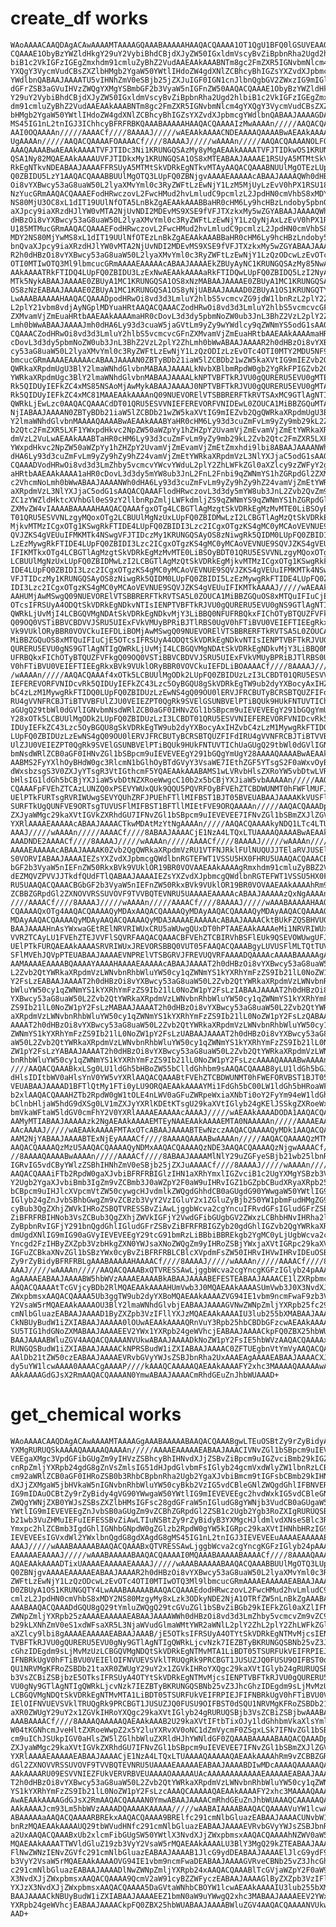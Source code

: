 # create_df works

    WAoAAAACAAQDAgACAwAAAAMTAAAAGQAAABAAAAAHAAQACQAAAA1OT1QgU1BFQ0lGSUVEAAQA
    CQAAAE1ObyBzYWZldHkgY29uY2VybiBhdCBjdXJyZW50IGxldmVscyBvZiBpbnRha2Ugd2hl
    biB1c2VkIGFzIGEgZmxhdm91cmluZyBhZ2VudAAEAAkAAABNTm8gc2FmZXR5IGNvbmNlcm4g
    YXQgY3VycmVudCBsZXZlbHMgb2YgaW50YWtlIHdoZW4gdXNlZCBhcyBhIGZsYXZvdXJpbmcg
    YWdlbnQABAAJAAAATU5vIHNhZmV0eSBjb25jZXJuIGF0IGN1cnJlbnQgbGV2ZWxzIG9mIGlu
    dGFrZSB3aGVuIHVzZWQgYXMgYSBmbGF2b3VyaW5nIGFnZW50AAQACQAAAE1ObyBzYWZldHkg
    Y29uY2VybiBhdCBjdXJyZW50IGxldmVscyBvZiBpbnRha2Ugd2hlbiB1c2VkIGFzIGEgZmxh
    dm91cmluZyBhZ2VudAAEAAkAAABNTm8gc2FmZXR5IGNvbmNlcm4gYXQgY3VycmVudCBsZXZl
    bHMgb2YgaW50YWtlIHdoZW4gdXNlZCBhcyBhIGZsYXZvdXJpbmcgYWdlbnQABAAJAAAAGDAt
    MS45IG1nL2tnIGJ3IChhcyBFRFRBKQAAABAAAAAHAAQACQAAAAIzMwAAAAn/////AAQACQAA
    AAI0OQAAAAn/////AAAACf////8AAAAJ/////wAEAAkAAAACNDEAAAAQAAAABwAEAAkAAAAB
    UgAAAAn/////AAQACQAAAAFOAAAACf////8AAAAJ/////wAAAAn/////AAQACQAAAANOLFQA
    AAAQAAAABwAEAAkAAAATVFJTIDc3Ni1KRUNGQSAzMy8yMgAEAAkAAAATVFJTIDkwOS1KRUNG
    QSA1Ny82MQAEAAkAAAAUVFJTIDkxMy1KRUNGQSA1OS8xMTEABAAJAAAAE1RSUyA5MTMtSkVD
    RkEgNTkvNDEABAAJAAAAFFRSUyA5MTMtSkVDRkEgNTkvMTAyAAQACQAAABNUUlMgOTEzLUpF
    Q0ZBIDU5LzY1AAQACQAAABBUUlMgOTQ3LUpFQ0ZBNjgvAAAAEAAAAAcABAAJAAAAQWh0dHBz
    Oi8vYXBwcy53aG8uaW50L2lyaXMvYml0c3RyZWFtLzEwNjY1LzM5MjUyLzEvV0hPX1RSU183
    NzYucGRmAAQACQAAAEFodHRwczovL2FwcHMud2hvLmludC9pcmlzL2JpdHN0cmVhbS8xMDY2
    NS80MjU3OC8xL1dIT19UUlNfOTA5LnBkZgAEAAkAAABBaHR0cHM6Ly9hcHBzLndoby5pbnQv
    aXJpcy9iaXRzdHJlYW0vMTA2NjUvNDI2MDEvMS9XSE9fVFJTXzkxMy5wZGYABAAJAAAAQWh0
    dHBzOi8vYXBwcy53aG8uaW50L2lyaXMvYml0c3RyZWFtLzEwNjY1LzQyNjAxLzEvV0hPX1RS
    U185MTMucGRmAAQACQAAAEFodHRwczovL2FwcHMud2hvLmludC9pcmlzL2JpdHN0cmVhbS8x
    MDY2NS80MjYwMS8xL1dIT19UUlNfOTEzLnBkZgAEAAkAAABBaHR0cHM6Ly9hcHBzLndoby5p
    bnQvaXJpcy9iaXRzdHJlYW0vMTA2NjUvNDI2MDEvMS9XSE9fVFJTXzkxMy5wZGYABAAJAAAA
    R2h0dHBzOi8vYXBwcy53aG8uaW50L2lyaXMvYml0c3RyZWFtLzEwNjY1LzQzODcwLzEvOTc4
    OTI0MTIwOTQ3Ml9lbmcucGRmAAAAEAAAAAcABAAJAAAAEkZBUyAyNC1KRUNGQSAzMy85NwAE
    AAkAAAATRkFTIDQ4LUpFQ0ZBIDU3LzExNwAEAAkAAAAaRkFTIDQwLUpFQ0ZBIDQ5LzI2NyAo
    MTk5NykABAAJAAAAE0ZBUyA1MC1KRUNGQSA1OS8xNzMABAAJAAAAE0ZBUyA1MC1KRUNGQSA1
    OS8zNzEABAAJAAAAE0ZBUyA1MC1KRUNGQSA1OS8yNjUABAAJAAAAD0ZBUyA1OS1KRUNGQTY4
    LwAAABAAAAAHAAQACQAAADpodHRwOi8vd3d3LmluY2hlbS5vcmcvZG9jdW1lbnRzL2plY2Zh
    L2plY21vbm8vdjAyNGplMDYuaHRtAAQACQAAACZodHRwOi8vd3d3LmluY2hlbS5vcmcvcGFn
    ZXMvamVjZmEuaHRtbAAEAAkAAAAmaHR0cDovL3d3dy5pbmNoZW0ub3JnL3BhZ2VzL2plY2Zh
    Lmh0bWwABAAJAAAAJmh0dHA6Ly93d3cuaW5jaGVtLm9yZy9wYWdlcy9qZWNmYS5odG1sAAQA
    CQAAACZodHRwOi8vd3d3LmluY2hlbS5vcmcvcGFnZXMvamVjZmEuaHRtbAAEAAkAAAAmaHR0
    cDovL3d3dy5pbmNoZW0ub3JnL3BhZ2VzL2plY2ZhLmh0bWwABAAJAAAAR2h0dHBzOi8vYXBw
    cy53aG8uaW50L2lyaXMvYml0c3RyZWFtLzEwNjY1LzQzODIzLzEvOTc4OTI0MTY2MDU5NF9l
    bmcucGRmAAAAEAAAAAcABAAJAAAAN0ZBTyBDb21iaW5lZCBDb21wZW5kaXVtIG9mIEZvb2Qg
    QWRkaXRpdmUgU3BlY2lmaWNhdGlvbnMABAAJAAAALkNvbXBlbmRpdW0gb2YgRkFPIGZvb2Qg
    YWRkaXRpdmUgc3BlY2lmaWNhdGlvbnMABAAJAAAALkNPTVBFTkRJVU0gQURERU5EVU0gMTEv
    Rk5QIDUyIEFkZC4xMS85NSAoMjAwMykABAAJAAAAJ0NPTVBFTkRJVU0gQURERU5EVU0gMTAv
    Rk5QIDUyIEFkZC4xMC81MAAEAAkAAAAnQ09NUEVORElVTSBBRERFTkRVTSAxMC9GTlAgNTIg
    QWRkLjEwLzc0AAQACQAAACdDT01QRU5ESVVNIEFEREVORFVNIDEwL0ZOUCA1MiBBZGQuMTAv
    NjIABAAJAAAAN0ZBTyBDb21iaW5lZCBDb21wZW5kaXVtIG9mIEZvb2QgQWRkaXRpdmUgU3Bl
    Y2lmaWNhdGlvbnMAAAAQAAAABwAEAAkAAABYaHR0cHM6Ly93d3cuZmFvLm9yZy9mb29kL2Zv
    b2Qtc2FmZXR5LXF1YWxpdHkvc2NpZW50aWZpYy1hZHZpY2UvamVjZmEvamVjZmEtYWRkaXRp
    dmVzL2VuLwAEAAkAAABTaHR0cHM6Ly93d3cuZmFvLm9yZy9mb29kL2Zvb2Qtc2FmZXR5LXF1
    YWxpdHkvc2NpZW50aWZpYy1hZHZpY2UvamVjZmEvamVjZmEtZmxhdi9lbi8ABAAJAAAANWh0
    dHA6Ly93d3cuZmFvLm9yZy9hZy9hZ24vamVjZmEtYWRkaXRpdmVzL3NlYXJjaC5odG1sAAQA
    CQAAADVodHRwOi8vd3d3LmZhby5vcmcvYWcvYWduL2plY2ZhLWFkZGl0aXZlcy9zZWFyY2gu
    aHRtbAAEAAkAAAA1aHR0cDovL3d3dy5mYW8ub3JnL2FnL2Fnbi9qZWNmYS1hZGRpdGl2ZXMv
    c2VhcmNoLmh0bWwABAAJAAAANWh0dHA6Ly93d3cuZmFvLm9yZy9hZy9hZ24vamVjZmEtYWRk
    aXRpdmVzL3NlYXJjaC5odG1sAAQACQAAAFlodHRwczovL3d3dy5mYW8ub3JnL2Zvb2QvZm9v
    ZC1zYWZldHktcXVhbGl0eS9zY2llbnRpZmljLWFkdmljZS9qZWNmYS9qZWNmYS1hZGRpdGl2
    ZXMvZW4vIAAAABAAAAAHAAQACQAAAfgxOTg4LCBGTlAgMzgtSkVDRkEgMzMvMTE0LiBSOyBD
    T01QRU5ESVVNLzgyMQoxOTg2LCBUUlMgNzUxLUpFQ0ZBIDMwLzI2LCBGTlAgMzQtSkVDRkEg
    MjkvMTMzICgxOTg1KSwgRkFTIDE4LUpFQ0ZBIDI3Lzc2ICgxOTgzKS4gMC0yMCAoVEVNUE9S
    QVJZKS4gVEUuIFMKMTk4NSwgVFJTIDczMy1KRUNGQSAyOS8zNiwgRk5QIDM0LUpFQ0ZBIDI5
    LzEzMywgRkFTIDE4LUpFQ0ZBIDI3Lzc2ICgxOTgzKS4gMC0yMCAoVEVNUE9SQVJZKS4gVEUu
    IFIKMTkxOTg4LCBGTlAgMzgtSkVDRkEgMzMvMTE0LiBSOyBDT01QRU5ESVVNLzgyMQoxOTg2
    LCBUUlMgNzUxLUpFQ0ZBIDMwLzI2LCBGTlAgMzQtSkVDRkEgMjkvMTMzICgxOTg1KSwgRkFT
    IDE4LUpFQ0ZBIDI3Lzc2ICgxOTgzKS4gMC0yMCAoVEVNUE9SQVJZKS4gVEUuIFMKMTk4NSwg
    VFJTIDczMy1KRUNGQSAyOS8zNiwgRk5QIDM0LUpFQ0ZBIDI5LzEzMywgRkFTIDE4LUpFQ0ZB
    IDI3Lzc2ICgxOTgzKS4gMC0yMCAoVEVNUE9SQVJZKS4gVEUuIFIKMTkAAAAJ/////wAEAAkA
    AAHUMjAwMSwgQ09NUEVORElVTSBBRERFTkRVTSA5L0ZOUCA1MiBBZGQuOS8xMTQuIFIuCjE5
    OTcsIFRSUyA4ODQtSkVDRkEgNDkvNTIsIENPTVBFTkRJVU0gQURERU5EVU0gNS9GTlAgNTIg
    QWRkLjUvMjI4LCBGQVMgNDAtSkVDRkEgNDkvMjY3LiBBQ0NFUFRBQkxFIChOTyBTQUZFVFkg
    Q09OQ0VSTiBBVCBDVVJSRU5UIExFVkVMUyBPRiBJTlRBS0UgV0hFTiBVU0VEIEFTIEEgRkxB
    Vk9VUklORyBBR0VOVCkuIEFDLiBOMjAwMSwgQ09NUEVORElVTSBBRERFTkRVTSA5L0ZOUCA1
    MiBBZGQuOS8xMTQuIFIuCjE5OTcsIFRSUyA4ODQtSkVDRkEgNDkvNTIsIENPTVBFTkRJVU0g
    QURERU5EVU0gNS9GTlAgNTIgQWRkLjUvMjI4LCBGQVMgNDAtSkVDRkEgNDkvMjY3LiBBQ0NF
    UFRBQkxFIChOTyBTQUZFVFkgQ09OQ0VSTiBBVCBDVVJSRU5UIExFVkVMUyBPRiBJTlRBS0Ug
    V0hFTiBVU0VEIEFTIEEgRkxBVk9VUklORyBBR0VOVCkuIEFDLiBOAAAACf////8AAAAJ////
    /wAAAAn/////AAQACQAAAf4xOTk5LCBUUlMgODk2LUpFQ0ZBIDUzLzI3LCBDT01QRU5ESVVN
    IEFEREVORFVNIDcvRk5QIDUyIEFkZC43Lzc5OyBGQU8gSkVDRkEgTW9ub2dyYXBocyAxIHZv
    bC4zLzM1MywgRkFTIDQ0LUpFQ0ZBIDUzLzEwNS4gQ09OU0lERVJFRCBUTyBCRSBTQUZFIFdI
    RU4gVVNFRCBJTiBTVVBFUlZJU0VEIEZPT0QgRk9SVElGSUNBVElPTiBQUk9HUkFNTUVTIChU
    aGUgQ29tbWl0dGVlIGNvbmNsdWRlZCB0aGF0IHNvZGl1bSBpcm9uIEVEVEEgY291bGQgYmUg
    Y28xOTk5LCBUUlMgODk2LUpFQ0ZBIDUzLzI3LCBDT01QRU5ESVVNIEFEREVORFVNIDcvRk5Q
    IDUyIEFkZC43Lzc5OyBGQU8gSkVDRkEgTW9ub2dyYXBocyAxIHZvbC4zLzM1MywgRkFTIDQ0
    LUpFQ0ZBIDUzLzEwNS4gQ09OU0lERVJFRCBUTyBCRSBTQUZFIFdIRU4gVVNFRCBJTiBTVVBF
    UlZJU0VEIEZPT0QgRk9SVElGSUNBVElPTiBQUk9HUkFNTUVTIChUaGUgQ29tbWl0dGVlIGNv
    bmNsdWRlZCB0aGF0IHNvZGl1bSBpcm9uIEVEVEEgY291bGQgYmUgY28AAAAQAAAABwAEAAkA
    AABMS2FyYXlhOyBHdW0gc3RlcmN1bGlhOyBTdGVyY3VsaWE7IEthZGF5YTsgS2F0aWxvOyBL
    dWxsbzsgS3V0ZXJyYTsgR3VtIGthcmF5YQAEAAkAAABAMS1wLVRvbHlsZXRoYW5vbDtwLVRv
    bHlsIG1ldGh5bCBjYXJiaW5vbDtNZXRoeWwgcC10b2x5bCBjYXJiaW5vbAAAAAn/////AAQA
    CQAAAFpFVEhZTCAzLUNZQ0xPSEVYWUxQUk9QQU5PQVRFOyBFVEhZTCBDWUNMT0hFWFlMUFJP
    UElPTkFURTsgRVRIWUwgSEVYQUhZRFJPUEhFTllMIFBST1BJT05BVEUABAAJAAAAKkVUSFlM
    SURFTkUgQUNFVE9ORTsgTUVUSFlMIFBST1BFTllMIEtFVE9ORQAAAAn/////AAQACQAAADpG
    ZXJyaWMgc29kaXVtIGVkZXRhdGU7IFNvZGl1bSBpcm9uIEVEVEE7IFNvZGl1bSBmZXJlZGV0
    YXRlAAAAEAAAAAcABAAJAAAACTkwMDAtMzYtNgAAAAn/////AAQACQAAAAkyNDQ1LTc4LTUA
    AAAJ/////wAAAAn/////AAAACf////8ABAAJAAAACjE1NzA4LTQxLTUAAAAQAAAABwAEAAkA
    AAADNDE2AAAACf////8AAAAJ/////wAAAAn/////AAAACf////8AAAAJ/////wAAAAn/////
    AAAAEAAAAAcABAAJAAAAK0Zvb2QgQWRkaXRpdmVzRU1VTFNJRklFUlNUQUJJTElaRVJUSElD
    S0VORVIABAAJAAAAIEZsYXZvdXJpbmcgQWdlbnRGTEFWT1VSSU5HX0FHRU5UAAQACQAAACBG
    bGF2b3VyaW5nIEFnZW50RkxBVk9VUklOR19BR0VOVAAEAAkAAAAgRmxhdm91cmluZyBBZ2Vu
    dEZMQVZPVVJJTkdfQUdFTlQABAAJAAAAIEZsYXZvdXJpbmcgQWdlbnRGTEFWT1VSSU5HX0FH
    RU5UAAQACQAAACBGbGF2b3VyaW5nIEFnZW50RkxBVk9VUklOR19BR0VOVAAEAAkAAAAhRm9v
    ZCBBZGRpdGl2ZXNOVVRSSUVOVF9TVVBQTEVNRU5UAAAAEAAAAAcABAAJAAAAAzQxNgAAAAn/
    ////AAAACf////8AAAAJ/////wAAAAn/////AAAACf////8AAAAJ/////wAAABAAAAAHAAQA
    CQAAAAQxOTg4AAQACQAAAAQyMDAxAAQACQAAAAQyMDAyAAQACQAAAAQyMDAyAAQACQAAAAQy
    MDAyAAQACQAAAAQyMDAyAAQACQAAAAQyMDA3AAAAEAAAAAcABAAJAAAACktBUkFZQSBHVU0A
    BAAJAAAAHnAsYWxwaGEtRElNRVRIWUxCRU5aWUwgQUxDT0hPTAAEAAkAAAAeMi1NRVRIWUxC
    VVRZTCAyLU1FVEhZTEJVVFlSQVRFAAQACQAAACBFVEhZTCBIRVhBSFlEUk9QSEVOWUwgUFJP
    UElPTkFURQAEAAkAAAASRVRIWUxJREVORSBBQ0VUT05FAAQACQAAABgyLUVUSFlMLTQtTUVU
    SFlMVEhJQVpPTEUABAAJAAAAEVNPRElVTSBGRVJFREVUQVRFAAAADQAAAAcAAAABAAAAAgAA
    AAMAAAAEAAAABQAAAAYAAAAHAAAAEAAAAAcABAAJAAAAT2h0dHBzOi8vYXBwcy53aG8uaW50
    L2Zvb2QtYWRkaXRpdmVzLWNvbnRhbWluYW50cy1qZWNmYS1kYXRhYmFzZS9Ib21lL0NoZW1p
    Y2FsLzEABAAJAAAAT2h0dHBzOi8vYXBwcy53aG8uaW50L2Zvb2QtYWRkaXRpdmVzLWNvbnRh
    bWluYW50cy1qZWNmYS1kYXRhYmFzZS9Ib21lL0NoZW1pY2FsLzIABAAJAAAAT2h0dHBzOi8v
    YXBwcy53aG8uaW50L2Zvb2QtYWRkaXRpdmVzLWNvbnRhbWluYW50cy1qZWNmYS1kYXRhYmFz
    ZS9Ib21lL0NoZW1pY2FsLzMABAAJAAAAT2h0dHBzOi8vYXBwcy53aG8uaW50L2Zvb2QtYWRk
    aXRpdmVzLWNvbnRhbWluYW50cy1qZWNmYS1kYXRhYmFzZS9Ib21lL0NoZW1pY2FsLzQABAAJ
    AAAAT2h0dHBzOi8vYXBwcy53aG8uaW50L2Zvb2QtYWRkaXRpdmVzLWNvbnRhbWluYW50cy1q
    ZWNmYS1kYXRhYmFzZS9Ib21lL0NoZW1pY2FsLzUABAAJAAAAT2h0dHBzOi8vYXBwcy53aG8u
    aW50L2Zvb2QtYWRkaXRpdmVzLWNvbnRhbWluYW50cy1qZWNmYS1kYXRhYmFzZS9Ib21lL0No
    ZW1pY2FsLzYABAAJAAAAT2h0dHBzOi8vYXBwcy53aG8uaW50L2Zvb2QtYWRkaXRpdmVzLWNv
    bnRhbWluYW50cy1qZWNmYS1kYXRhYmFzZS9Ib21lL0NoZW1pY2FsLzcAAAAQAAAABwAAAAn/
    ////AAQACQAAABkxLSg0LU1ldGh5bHBoZW55bClldGhhbm9sAAQACQAAAB8yLU1ldGh5bGJ1
    dHlsIDItbWV0aHlsYnV0YW5vYXRlAAQACQAAABtFVEhZTCBDWUNMT0hFWEFORVBST1BJT05B
    VEUABAAJAAAAD1BFTlQtMy1FTi0yLU9ORQAEAAkAAAAYMi1FdGh5bC00LW1ldGh5bHRoaWF6
    b2xlAAQACQAAAHZTb2RpdW0gW1tOLE4nLWV0aGFuZWRpeWxiaXNbTi0oY2FyYm94eW1ldGh5
    bClnbHljaW5hdG9dXSg0LV1mZXJyYXRlKDEtKTsgU29kaXVtIGlyb24gKElJSSkgZXRoeWxl
    bmVkaWFtaW5ldGV0cmFhY2V0YXRlAAAAEAAAAAcAAAAJ/////wAEAAkAAAADODA1AAQACQAA
    AAMyMTIABAAJAAAAAzk2NgAEAAkAAAAEMTEyNAAEAAkAAAAEMTA0NAAAAAn/////AAAAEAAA
    AAcAAAAJ/////wAEAAkAAAAFMTAxOTcABAAJAAAABTEwNzczAAQACQAAAAQyMDk1AAQACQAA
    AAM2NjYABAAJAAAABTExNjEyAAAACf////8AAAAQAAAABwAAAAn/////AAQACQAAAAQzMTM5
    AAQACQAAAAQzMzU5AAQACQAAAAQyNDMxAAQACQAAAAQzNDE3AAQACQAAAAQzNjgwAAAACf//
    //8AAAAQAAAABwAAAAn/////AAAACf////8ABAAJAAAAMlNlY29uZGFyeSBjb21wb25lbnRz
    IGRvIG5vdCByYWlzZSBhIHNhZmV0eSBjb25jZXJuAAAACf////8AAAAJ/////wAAAAn/////
    AAQACQAAAiFTb2RpdW0gaXJvbiBFRFRBIGlzIHN1aXRhYmxlIGZvciB1c2UgYXMgYSBzb3Vy
    Y2Ugb2YgaXJvbiBmb3IgZm9vZCBmb3J0aWZpY2F0aW9uIHRvIGZ1bGZpbCBudXRyaXRpb25h
    bCBpcm9uIHJlcXVpcmVtZW50cywgcHJvdmlkZWQgdGhhdCB0aGUgdG90YWwgaW50YWtlIG9m
    IGlyb24gZnJvbSBhbGwgZm9vZCBzb3VyY2VzIGluY2x1ZGluZyBjb250YW1pbmFudHMgZG9l
    cyBub3QgZXhjZWVkIHRoZSBQTVRESSBvZiAwLjggbWcva2cgYncuIFRvdGFsIGludGFrZSBv
    ZiBFRFRBIHNob3VsZCBub3QgZXhjZWVkIGFjY2VwdGFibGUgbGV2ZWxzLCBhbHNvIHRha2lu
    ZyBpbnRvIGFjY291bnQgdGhlIGludGFrZSBvZiBFRFRBIGZyb20gdGhlIGZvb2QgYWRkaXRp
    dmUgdXNlIG9mIG90aGVyIEVEVEEgY29tcG91bmRzLiBBbiBBREkgb2YgMC0yLjUgbWcva2cg
    Yncgd2FzIHByZXZpb3VzbHkgZXN0YWJsaXNoZWQgZm9yIHRoZSBjYWxjaXVtIGRpc29kaXVt
    IGFuZCBkaXNvZGl1bSBzYWx0cyBvZiBFRFRBLCBlcXVpdmFsZW50IHRvIHVwIHRvIDEuOSBt
    Zy9rZyBidyBFRFRBLgAAABAAAAAHAAAACf////8AAAAJ/////wAAAAn/////AAAACf////8A
    AAAJ/////wAAAAn/////AAQACQAAABxQTVRESSAwLjggbWcva2cgYncgKGFzIGlyb24pAAAE
    AgAAAAEABAAJAAAABW5hbWVzAAAAEAAAABkABAAJAAAABEFESTEABAAJAAAACE1lZXRpbmcx
    AAQACQAAAAtTcGVjcyBDb2RlMQAEAAkAAAAHUmVwb3J0MQAEAAkAAAASUmVwb3J0X3NvdXJj
    ZWxpbmsxAAQACQAAAA5Ub3ggTW9ub2dyYXBoMQAEAAkAAAAZVG94IE1vbm9ncmFwaF9zb3Vy
    Y2VsaW5rMQAEAAkAAAAOU3BlY2lmaWNhdGlvbjEABAAJAAAAGVNwZWNpZmljYXRpb25fc291
    cmNlbGluazEABAAJAAAAD1ByZXZpb3VzIFllYXJzMQAEAAkAAAAIU3lub255bXMABAAJAAAA
    CkNBUyBudW1iZXIABAAJAAAAA0lOUwAEAAkAAAAQRnVuY3Rpb25hbCBDbGFzcwAEAAkAAAAL
    SU5TIG1hdGNoZXMABAAJAAAAEEV2YWx1YXRpb24geWVhcjEABAAJAAAACkpFQ0ZBX25hbWUA
    BAAJAAAABWluZGV4AAQACQAAAANVUkwABAAJAAAADkNoZW1pY2FsIE5hbWVzAAQACQAAAAxK
    RUNGQSBudW1iZXIABAAJAAAACkNPRSBudW1iZXIABAAJAAAAC0ZFTUEgbnVtYmVyAAQACQAA
    AAlDb21tZW50czEABAAJAAAAEVRvbGVyYWJsZSBJbnRha2UxAAAEAgAAAAEABAAJAAAACXJv
    dy5uYW1lcwAAAA0AAAACgAAAAP////kAAAQCAAAAAQAEAAkAAAAFY2xhc3MAAAAQAAAAAwAE
    AAkAAAAGdGJsX2RmAAQACQAAAAN0YmwABAAJAAAACmRhdGEuZnJhbWUAAAD+

# get_chemical works

    WAoAAAACAAQDAgACAwAAAAMTAAAAGgAAABAAAAABAAQACQAAABgwLTEuOSBtZy9rZyBidyAo
    YXMgRURUQSkAAAAQAAAAAQAAAAn/////AAAAEAAAAAEABAAJAAACIVNvZGl1bSBpcm9uIEVE
    VEEgaXMgc3VpdGFibGUgZm9yIHVzZSBhcyBhIHNvdXJjZSBvZiBpcm9uIGZvciBmb29kIGZv
    cnRpZmljYXRpb24gdG8gZnVsZmlsIG51dHJpdGlvbmFsIGlyb24gcmVxdWlyZW1lbnRzLCBw
    cm92aWRlZCB0aGF0IHRoZSB0b3RhbCBpbnRha2Ugb2YgaXJvbiBmcm9tIGFsbCBmb29kIHNv
    dXJjZXMgaW5jbHVkaW5nIGNvbnRhbWluYW50cyBkb2VzIG5vdCBleGNlZWQgdGhlIFBNVERJ
    IG9mIDAuOCBtZy9rZyBidy4gVG90YWwgaW50YWtlIG9mIEVEVEEgc2hvdWxkIG5vdCBleGNl
    ZWQgYWNjZXB0YWJsZSBsZXZlbHMsIGFsc28gdGFraW5nIGludG8gYWNjb3VudCB0aGUgaW50
    YWtlIG9mIEVEVEEgZnJvbSB0aGUgZm9vZCBhZGRpdGl2ZSB1c2Ugb2Ygb3RoZXIgRURUQSBj
    b21wb3VuZHMuIEFuIEFESSBvZiAwLTIuNSBtZy9rZyBidyB3YXMgcHJldmlvdXNseSBlc3Rh
    Ymxpc2hlZCBmb3IgdGhlIGNhbGNpdW0gZGlzb2RpdW0gYW5kIGRpc29kaXVtIHNhbHRzIG9m
    IEVEVEEsIGVxdWl2YWxlbnQgdG8gdXAgdG8gMS45IG1nL2tnIGJ3IEVEVEEuAAAAEAAAAAEA
    AAAJ/////wAAABAAAAABAAQACQAAABxQTVRESSAwLjggbWcva2cgYncgKGFzIGlyb24pAAAA
    EAAAAAEAAAAJ/////wAAABAAAAABAAQACQAAAAI0MQAAABAAAAABAAAACf////8AAAAQAAAA
    AQAEAAkAAAADTixUAAAAEAAAAAEAAAAJ/////wAAABAAAAABAAQACQAAABBUUlMgOTQ3LUpF
    Q0ZBNjgvAAAAEAAAAAEABAAJAAAAR2h0dHBzOi8vYXBwcy53aG8uaW50L2lyaXMvYml0c3Ry
    ZWFtLzEwNjY1LzQzODcwLzEvOTc4OTI0MTIwOTQ3Ml9lbmcucGRmAAAAEAAAAAEABAAJAAAA
    D0ZBUyA1OS1KRUNGQTY4LwAAABAAAAABAAQACQAAAEdodHRwczovL2FwcHMud2hvLmludC9p
    cmlzL2JpdHN0cmVhbS8xMDY2NS80MzgyMy8xLzk3ODkyNDE2NjA1OTRfZW5nLnBkZgAAABAA
    AAABAAQACQAAADdGQU8gQ29tYmluZWQgQ29tcGVuZGl1bSBvZiBGb29kIEFkZGl0aXZlIFNw
    ZWNpZmljYXRpb25zAAAAEAAAAAEABAAJAAAAWWh0dHBzOi8vd3d3LmZhby5vcmcvZm9vZC9m
    b29kLXNhZmV0eS1xdWFsaXR5L3NjaWVudGlmaWMtYWR2aWNlL2plY2ZhL2plY2ZhLWFkZGl0
    aXZlcy9lbi8gAAAAEAAAAAEABAAJAAAB/jE5OTksIFRSUyA4OTYtSkVDRkEgNTMvMjcsIENP
    TVBFTkRJVU0gQURERU5EVU0gNy9GTlAgNTIgQWRkLjcvNzk7IEZBTyBKRUNGQSBNb25vZ3Jh
    cGhzIDEgdm9sLjMvMzUzLCBGQVMgNDQtSkVDRkEgNTMvMTA1LiBDT05TSURFUkVEIFRPIEJF
    IFNBRkUgV0hFTiBVU0VEIElOIFNVUEVSVklTRUQgRk9PRCBGT1JUSUZJQ0FUSU9OIFBST0dS
    QU1NRVMgKFRoZSBDb21taXR0ZWUgY29uY2x1ZGVkIHRoYXQgc29kaXVtIGlyb24gRURUQSBj
    b3VsZCBiZSBjbzE5OTksIFRSUyA4OTYtSkVDRkEgNTMvMjcsIENPTVBFTkRJVU0gQURERU5E
    VU0gNy9GTlAgNTIgQWRkLjcvNzk7IEZBTyBKRUNGQSBNb25vZ3JhcGhzIDEgdm9sLjMvMzUz
    LCBGQVMgNDQtSkVDRkEgNTMvMTA1LiBDT05TSURFUkVEIFRPIEJFIFNBRkUgV0hFTiBVU0VE
    IElOIFNVUEVSVklTRUQgRk9PRCBGT1JUSUZJQ0FUSU9OIFBST0dSQU1NRVMgKFRoZSBDb21t
    aXR0ZWUgY29uY2x1ZGVkIHRoYXQgc29kaXVtIGlyb24gRURUQSBjb3VsZCBiZSBjbwAAABAA
    AAABAAAACf////8AAAAQAAAAAQAEAAkAAAB2U29kaXVtIFtbTixOJy1ldGhhbmVkaXlsYmlz
    W04tKGNhcmJveHltZXRoeWwpZ2x5Y2luYXRvXV0oNC1dZmVycmF0ZSgxLSk7IFNvZGl1bSBp
    cm9uIChJSUkpIGV0aHlsZW5lZGlhbWluZXRldHJhYWNldGF0ZQAAABAAAAABAAQACQAAADpG
    ZXJyaWMgc29kaXVtIGVkZXRhdGU7IFNvZGl1bSBpcm9uIEVEVEE7IFNvZGl1bSBmZXJlZGV0
    YXRlAAAAEAAAAAEABAAJAAAACjE1NzA4LTQxLTUAAAAQAAAAAQAEAAkAAAAhRm9vZCBBZGRp
    dGl2ZXNOVVRSSUVOVF9TVVBQTEVNRU5UAAAAEAAAAAEABAAJAAAABDIwMDcAAAAQAAAAAQAE
    AAkAAAARU09ESVVNIEZFUkVERVRBVEUAAAAOAAAAAUAcAAAAAAAAAAAAEAAAAAEABAAJAAAA
    T2h0dHBzOi8vYXBwcy53aG8uaW50L2Zvb2QtYWRkaXRpdmVzLWNvbnRhbWluYW50cy1qZWNm
    YS1kYXRhYmFzZS9Ib21lL0NoZW1pY2FsLzcAAAQCAAAAAQAEAAkAAAAFY2xhc3MAAAAQAAAA
    AwAEAAkAAAAGdGJsX2RmAAQACQAAAAN0YmwABAAJAAAACmRhdGEuZnJhbWUAAAQCAAAAAQAE
    AAkAAAAJcm93Lm5hbWVzAAAADQAAAAKAAAAA/////wAABAIAAAABAAQACQAAAAVuYW1lcwAC
    ABAAAAAaAAQACQAAAARBREkxAAQACQAAAA9BRElfc291cmNlbGluazEABAAJAAAACUNvbW1l
    bnRzMQAEAAkAAAAUQ29tbWVudHNfc291cmNlbGluazEABAAJAAAAEVRvbGVyYWJsZSBJbnRh
    a2UxAAQACQAAABxUb2xlcmFibGUgSW50YWtlX3NvdXJjZWxpbmsxAAQACQAAAAhNZWV0aW5n
    MQAEAAkAAAATTWVldGluZ19zb3VyY2VsaW5rMQAEAAkAAAALU3BlY3MgQ29kZTEABAAJAAAA
    FlNwZWNzIENvZGVfc291cmNlbGluazEABAAJAAAAB1JlcG9ydDEABAAJAAAAElJlcG9ydF9z
    b3VyY2VsaW5rMQAEAAkAAAAOVG94IE1vbm9ncmFwaDEABAAJAAAAGVRveCBNb25vZ3JhcGhf
    c291cmNlbGluazEABAAJAAAADlNwZWNpZmljYXRpb24xAAQACQAAABlTcGVjaWZpY2F0aW9u
    X3NvdXJjZWxpbmsxAAQACQAAAA9QcmV2aW91cyBZZWFyczEABAAJAAAAGlByZXZpb3VzIFll
    YXJzX3NvdXJjZWxpbmsxAAQACQAAAA5DaGVtaWNhbCBOYW1lcwAEAAkAAAAIU3lub255bXMA
    BAAJAAAACkNBUyBudW1iZXIABAAJAAAAEEZ1bmN0aW9uYWwgQ2xhc3MABAAJAAAAEEV2YWx1
    YXRpb24geWVhcjEABAAJAAAACkpFQ0ZBX25hbWUABAAJAAAABWluZGV4AAQACQAAAANVUkwA
    AAD+

